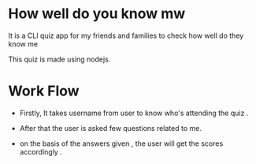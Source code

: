 # How well do you know mw
It is a CLI quiz app for my friends and families to check how well do they know me

This quiz is made using nodejs.

# Work Flow
* Firstly, It takes username from user to know who's attending the quiz .

* After that the user is asked few questions related to me.

* on the basis of the answers given , the user will get the scores accordingly .
